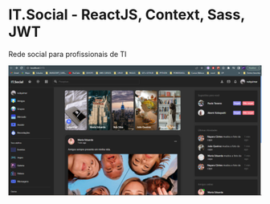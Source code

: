# IT.Social - ReactJS, Context, Sass, JWT
Rede social para profissionais de TI

![obs: ainda está em desenvolvimento](./public/tela1.png)
